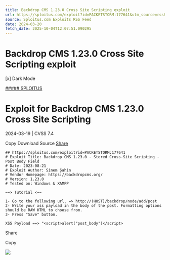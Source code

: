 ```yaml
---
title: Backdrop CMS 1.23.0 Cross Site Scripting exploit
url: https://sploitus.com/exploit?id=PACKETSTORM:177641&utm_source=rss&utm_medium=rss
source: Sploitus.com Exploits RSS Feed
date: 2024-03-20
fetch_date: 2025-10-04T12:07:51.090295
---
```


# Backdrop CMS 1.23.0 Cross Site Scripting exploit

[x]
Dark Mode

[##### SPLOITUS](/)

# Exploit for Backdrop CMS 1.23.0 Cross Site Scripting

2024-03-19 | CVSS 7.4

Copy
Download
Source
[Share](#share-url)

```
## https://sploitus.com/exploit?id=PACKETSTORM:177641
# Exploit Title: Backdrop CMS 1.23.0 - Stored Cross-Site Scripting - Post Body Field
# Date: 2023-08-21
# Exploit Author: Sinem Şahin
# Vendor Homepage: https://backdropcms.org/
# Version: 1.23.0
# Tested on: Windows & XAMPP

==> Tutorial <==

1- Go to the following url. => http://(HOST)/backdrop/node/add/post
2- Write your xss payload in the body of the post. Formatting options should be RAW HTML to choose from.
3- Press "Save" button.

XSS Payload ==> "<script>alert("post_body")</script>
```

Share

Copy

![](https://mc.yandex.ru/watch/54912310)